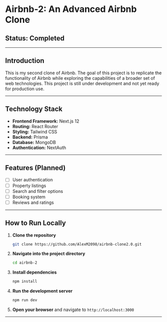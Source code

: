 # Airbnb-2: An Advanced Airbnb Clone

## Status: Completed

---

## Introduction

This is my second clone of Airbnb. The goal of this project is to replicate the functionality of Airbnb while exploring the capabilities of a broader set of web technologies. This project is still under development and not yet ready for production use.

---

## Technology Stack

- **Frontend Framework:** Next.js 12
- **Routing:** React Router
- **Styling:** Tailwind CSS
- **Backend:** Prisma
- **Database:** MongoDB
- **Authentication:** NextAuth

---

## Features (Planned)

- [ ] User authentication
- [ ] Property listings
- [ ] Search and filter options
- [ ] Booking system
- [ ] Reviews and ratings

---

## How to Run Locally

1. **Clone the repository**
    ```sh
    git clone https://github.com/AlexM2098/airbnb-clone2.0.git
    ```
2. **Navigate into the project directory**
    ```sh
    cd airbnb-2
    ```
3. **Install dependencies**
    ```sh
    npm install
    ```
4. **Run the development server**
    ```sh
    npm run dev
    ```
5. **Open your browser** and navigate to `http://localhost:3000`

---


